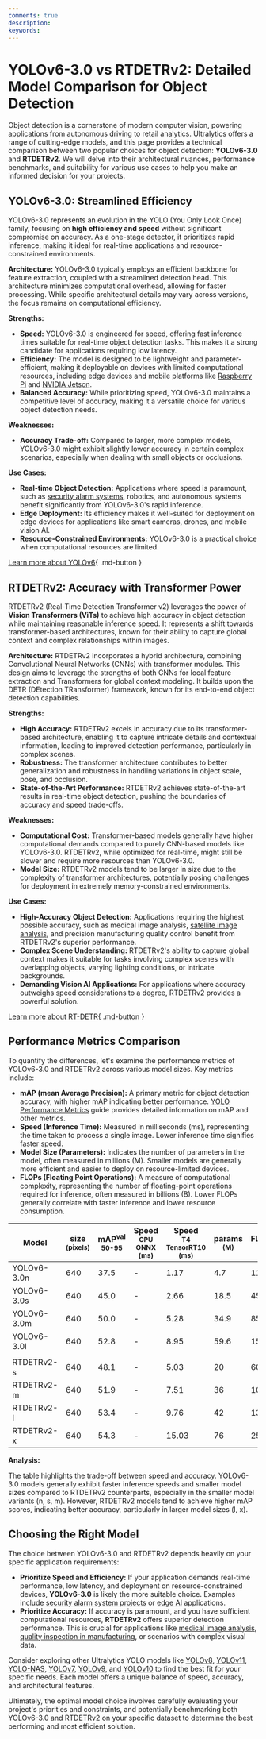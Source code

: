 ```yaml
---
comments: true
description:
keywords:
---
```


# YOLOv6-3.0 vs RTDETRv2: Detailed Model Comparison for Object Detection

Object detection is a cornerstone of modern computer vision, powering applications from autonomous driving to retail analytics. Ultralytics offers a range of cutting-edge models, and this page provides a technical comparison between two popular choices for object detection: **YOLOv6-3.0** and **RTDETRv2**. We will delve into their architectural nuances, performance benchmarks, and suitability for various use cases to help you make an informed decision for your projects.

<script async src="https://cdn.jsdelivr.net/npm/chart.js@3.9.1/dist/chart.min.js"></script>
<script defer src="../../javascript/benchmark.js"></script>

<canvas id="modelComparisonChart" width="1024" height="400" active-models='["YOLOv6-3.0", "RTDETRv2"]'></canvas>

## YOLOv6-3.0: Streamlined Efficiency

YOLOv6-3.0 represents an evolution in the YOLO (You Only Look Once) family, focusing on **high efficiency and speed** without significant compromise on accuracy. As a one-stage detector, it prioritizes rapid inference, making it ideal for real-time applications and resource-constrained environments.

**Architecture:** YOLOv6-3.0 typically employs an efficient backbone for feature extraction, coupled with a streamlined detection head. This architecture minimizes computational overhead, allowing for faster processing. While specific architectural details may vary across versions, the focus remains on computational efficiency.

**Strengths:**

- **Speed:** YOLOv6-3.0 is engineered for speed, offering fast inference times suitable for real-time object detection tasks. This makes it a strong candidate for applications requiring low latency.
- **Efficiency:** The model is designed to be lightweight and parameter-efficient, making it deployable on devices with limited computational resources, including edge devices and mobile platforms like [Raspberry Pi](https://docs.ultralytics.com/guides/raspberry-pi/) and [NVIDIA Jetson](https://docs.ultralytics.com/guides/nvidia-jetson/).
- **Balanced Accuracy:** While prioritizing speed, YOLOv6-3.0 maintains a competitive level of accuracy, making it a versatile choice for various object detection needs.

**Weaknesses:**

- **Accuracy Trade-off:** Compared to larger, more complex models, YOLOv6-3.0 might exhibit slightly lower accuracy in certain complex scenarios, especially when dealing with small objects or occlusions.

**Use Cases:**

- **Real-time Object Detection:** Applications where speed is paramount, such as [security alarm systems](https://docs.ultralytics.com/guides/security-alarm-system/), robotics, and autonomous systems benefit significantly from YOLOv6-3.0's rapid inference.
- **Edge Deployment:** Its efficiency makes it well-suited for deployment on edge devices for applications like smart cameras, drones, and mobile vision AI.
- **Resource-Constrained Environments:** YOLOv6-3.0 is a practical choice when computational resources are limited.

[Learn more about YOLOv6](https://github.com/meituan/YOLOv6){ .md-button }

## RTDETRv2: Accuracy with Transformer Power

RTDETRv2 (Real-Time Detection Transformer v2) leverages the power of **Vision Transformers (ViTs)** to achieve high accuracy in object detection while maintaining reasonable inference speed. It represents a shift towards transformer-based architectures, known for their ability to capture global context and complex relationships within images.

**Architecture:** RTDETRv2 incorporates a hybrid architecture, combining Convolutional Neural Networks (CNNs) with transformer modules. This design aims to leverage the strengths of both CNNs for local feature extraction and Transformers for global context modeling. It builds upon the DETR (DEtection TRansformer) framework, known for its end-to-end object detection capabilities.

**Strengths:**

- **High Accuracy:** RTDETRv2 excels in accuracy due to its transformer-based architecture, enabling it to capture intricate details and contextual information, leading to improved detection performance, particularly in complex scenes.
- **Robustness:** The transformer architecture contributes to better generalization and robustness in handling variations in object scale, pose, and occlusion.
- **State-of-the-Art Performance:** RTDETRv2 achieves state-of-the-art results in real-time object detection, pushing the boundaries of accuracy and speed trade-offs.

**Weaknesses:**

- **Computational Cost:** Transformer-based models generally have higher computational demands compared to purely CNN-based models like YOLOv6-3.0. RTDETRv2, while optimized for real-time, might still be slower and require more resources than YOLOv6-3.0.
- **Model Size:** RTDETRv2 models tend to be larger in size due to the complexity of transformer architectures, potentially posing challenges for deployment in extremely memory-constrained environments.

**Use Cases:**

- **High-Accuracy Object Detection:** Applications requiring the highest possible accuracy, such as medical image analysis, [satellite image analysis](https://www.ultralytics.com/blog/using-computer-vision-to-analyse-satellite-imagery), and precision manufacturing quality control benefit from RTDETRv2's superior performance.
- **Complex Scene Understanding:** RTDETRv2's ability to capture global context makes it suitable for tasks involving complex scenes with overlapping objects, varying lighting conditions, or intricate backgrounds.
- **Demanding Vision AI Applications:** For applications where accuracy outweighs speed considerations to a degree, RTDETRv2 provides a powerful solution.

[Learn more about RT-DETR](https://docs.ultralytics.com/models/rtdetr/){ .md-button }

## Performance Metrics Comparison

To quantify the differences, let's examine the performance metrics of YOLOv6-3.0 and RTDETRv2 across various model sizes. Key metrics include:

- **mAP (mean Average Precision):** A primary metric for object detection accuracy, with higher mAP indicating better performance. [YOLO Performance Metrics](https://docs.ultralytics.com/guides/yolo-performance-metrics/) guide provides detailed information on mAP and other metrics.
- **Speed (Inference Time):** Measured in milliseconds (ms), representing the time taken to process a single image. Lower inference time signifies faster speed.
- **Model Size (Parameters):** Indicates the number of parameters in the model, often measured in millions (M). Smaller models are generally more efficient and easier to deploy on resource-limited devices.
- **FLOPs (Floating Point Operations):** A measure of computational complexity, representing the number of floating-point operations required for inference, often measured in billions (B). Lower FLOPs generally correlate with faster inference and lower resource consumption.

| Model       | size<br><sup>(pixels) | mAP<sup>val<br>50-95 | Speed<br><sup>CPU ONNX<br>(ms) | Speed<br><sup>T4 TensorRT10<br>(ms) | params<br><sup>(M) | FLOPs<br><sup>(B) |
| ----------- | --------------------- | -------------------- | ------------------------------ | ----------------------------------- | ------------------ | ----------------- |
| YOLOv6-3.0n | 640                   | 37.5                 | -                              | 1.17                                | 4.7                | 11.4              |
| YOLOv6-3.0s | 640                   | 45.0                 | -                              | 2.66                                | 18.5               | 45.3              |
| YOLOv6-3.0m | 640                   | 50.0                 | -                              | 5.28                                | 34.9               | 85.8              |
| YOLOv6-3.0l | 640                   | 52.8                 | -                              | 8.95                                | 59.6               | 150.7             |
|             |                       |                      |                                |                                     |                    |                   |
| RTDETRv2-s  | 640                   | 48.1                 | -                              | 5.03                                | 20                 | 60                |
| RTDETRv2-m  | 640                   | 51.9                 | -                              | 7.51                                | 36                 | 100               |
| RTDETRv2-l  | 640                   | 53.4                 | -                              | 9.76                                | 42                 | 136               |
| RTDETRv2-x  | 640                   | 54.3                 | -                              | 15.03                               | 76                 | 259               |

**Analysis:**

The table highlights the trade-off between speed and accuracy. YOLOv6-3.0 models generally exhibit faster inference speeds and smaller model sizes compared to RTDETRv2 counterparts, especially in the smaller model variants (n, s, m). However, RTDETRv2 models tend to achieve higher mAP scores, indicating better accuracy, particularly in larger model sizes (l, x).

## Choosing the Right Model

The choice between YOLOv6-3.0 and RTDETRv2 depends heavily on your specific application requirements:

- **Prioritize Speed and Efficiency:** If your application demands real-time performance, low latency, and deployment on resource-constrained devices, **YOLOv6-3.0** is likely the more suitable choice. Examples include [security alarm system projects](https://www.ultralytics.com/blog/security-alarm-system-projects-with-ultralytics-yolov8) or [edge AI](https://www.ultralytics.com/glossary/edge-ai) applications.
- **Prioritize Accuracy:** If accuracy is paramount, and you have sufficient computational resources, **RTDETRv2** offers superior detection performance. This is crucial for applications like [medical image analysis](https://www.ultralytics.com/glossary/medical-image-analysis), [quality inspection in manufacturing](https://www.ultralytics.com/blog/quality-inspection-in-manufacturing-traditional-vs-deep-learning-methods), or scenarios with complex visual data.

Consider exploring other Ultralytics YOLO models like [YOLOv8](https://docs.ultralytics.com/models/yolov8/), [YOLOv11](https://docs.ultralytics.com/models/yolo11/), [YOLO-NAS](https://docs.ultralytics.com/models/yolo-nas/), [YOLOv7](https://docs.ultralytics.com/models/yolov7/), [YOLOv9](https://docs.ultralytics.com/models/yolov9/), and [YOLOv10](https://docs.ultralytics.com/models/yolov10/) to find the best fit for your specific needs. Each model offers a unique balance of speed, accuracy, and architectural features.

Ultimately, the optimal model choice involves carefully evaluating your project's priorities and constraints, and potentially benchmarking both YOLOv6-3.0 and RTDETRv2 on your specific dataset to determine the best performing and most efficient solution.
